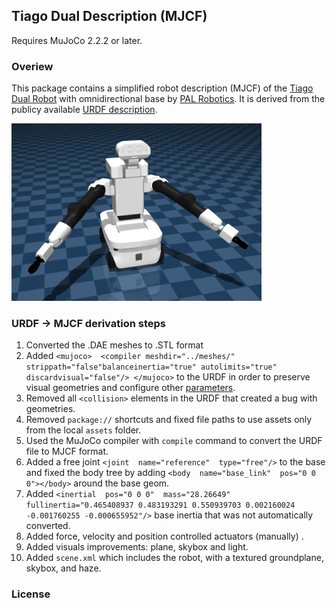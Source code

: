## Tiago Dual Description (MJCF)
Requires MuJoCo 2.2.2 or later.

### Overiew

This package contains a simplified robot description (MJCF) of the [Tiago Dual Robot](https://pal-robotics.com/robots/tiago/) with omnidirectional base by [PAL Robotics](https://pal-robotics.com/). It is derived from the publicy available [URDF description](https://github.com/pal-robotics/tiago_dual_robot/blob/kinetic-devel/tiago_dual_description/robots/tiago_dual.urdf.xacro). 

<p float="left">
  <img src="tiago_dual.png" width="400">
</p>


### URDF -> MJCF derivation steps

 1. Converted the .DAE meshes to .STL format
 2.  Added   `<mujoco>  <compiler meshdir="../meshes/" strippath="false"balanceinertia="true" autolimits="true" discardvisual="false"/> </mujoco>` to the URDF in order to preserve visual geometries and configure other [parameters](https://mujoco.readthedocs.io/en/stable/XMLreference.html#compiler).
 3.  Removed all `<collision>` elements in the URDF that created a bug with geometries.
 4. Removed `package://` shortcuts and fixed file paths to use assets only from the local `assets` folder. 
 5.  Used the MuJoCo compiler with `compile` command to convert the URDF file to MJCF  format.
 6. Added a free joint `<joint  name="reference"  type="free"/>` to the base and fixed the body tree by adding `<body  name="base_link"  pos="0 0 0"></body>` around the base geom.
 7. Added `<inertial  pos="0 0 0"  mass="28.26649"  fullinertia="0.465408937 0.483193291 0.550939703 0.002160024 -0.001760255 -0.000655952"/>` base inertia that was not automatically converted.
 8. Added force, velocity and position controlled actuators (manually) .
 9. Added visuals improvements: plane, skybox and light. 
 10. Added `scene.xml` which includes the robot, with a textured groundplane, skybox, and haze.


### License

